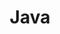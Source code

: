 ---
title: "Java"
layout: category
permalink: /categories/java/
author_profile: true
taxonomy: Java
sidebar:
  nav: "categories"
---